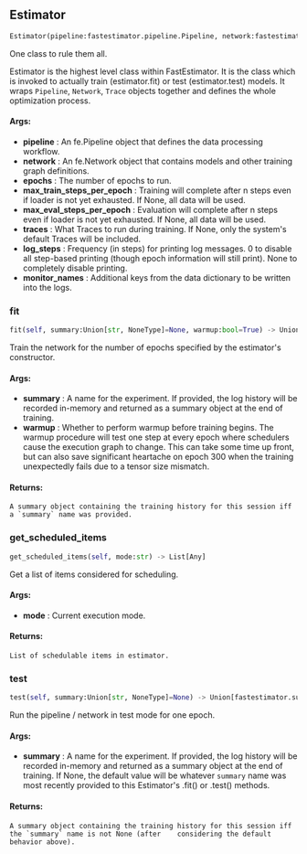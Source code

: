 ## Estimator
```python
Estimator(pipeline:fastestimator.pipeline.Pipeline, network:fastestimator.network.BaseNetwork, epochs:int, max_train_steps_per_epoch:Union[int, NoneType]=None, max_eval_steps_per_epoch:Union[int, NoneType]=None, traces:Union[NoneType, fastestimator.trace.trace.Trace, fastestimator.schedule.schedule.Scheduler[fastestimator.trace.trace.Trace], Iterable[Union[fastestimator.trace.trace.Trace, fastestimator.schedule.schedule.Scheduler[fastestimator.trace.trace.Trace]]]]=None, log_steps:Union[int, NoneType]=100, monitor_names:Union[NoneType, str, Iterable[str]]=None)
```
One class to rule them all.

Estimator is the highest level class within FastEstimator. It is the class which is invoked to actually train
(estimator.fit) or test (estimator.test) models. It wraps `Pipeline`, `Network`, `Trace` objects together and
defines the whole optimization process.


#### Args:

* **pipeline** :  An fe.Pipeline object that defines the data processing workflow.
* **network** :  An fe.Network object that contains models and other training graph definitions.
* **epochs** :  The number of epochs to run.
* **max_train_steps_per_epoch** :  Training will complete after n steps even if loader is not yet exhausted. If None,        all data will be used.
* **max_eval_steps_per_epoch** :  Evaluation will complete after n steps even if loader is not yet exhausted. If None,        all data will be used.
* **traces** :  What Traces to run during training. If None, only the system's default Traces will be included.
* **log_steps** :  Frequency (in steps) for printing log messages. 0 to disable all step-based printing (though epoch        information will still print). None to completely disable printing.
* **monitor_names** :  Additional keys from the data dictionary to be written into the logs.

### fit
```python
fit(self, summary:Union[str, NoneType]=None, warmup:bool=True) -> Union[fastestimator.summary.summary.Summary, NoneType]
```
Train the network for the number of epochs specified by the estimator's constructor.


#### Args:

* **summary** :  A name for the experiment. If provided, the log history will be recorded in-memory and returned as        a summary object at the end of training.
* **warmup** :  Whether to perform warmup before training begins. The warmup procedure will test one step at every        epoch where schedulers cause the execution graph to change. This can take some time up front, but can        also save significant heartache on epoch 300 when the training unexpectedly fails due to a tensor size        mismatch.

#### Returns:
    A summary object containing the training history for this session iff a `summary` name was provided.

### get_scheduled_items
```python
get_scheduled_items(self, mode:str) -> List[Any]
```
Get a list of items considered for scheduling.


#### Args:

* **mode** :  Current execution mode.

#### Returns:
    List of schedulable items in estimator.

### test
```python
test(self, summary:Union[str, NoneType]=None) -> Union[fastestimator.summary.summary.Summary, NoneType]
```
Run the pipeline / network in test mode for one epoch.


#### Args:

* **summary** :  A name for the experiment. If provided, the log history will be recorded in-memory and returned as        a summary object at the end of training. If None, the default value will be whatever `summary` name was        most recently provided to this Estimator's .fit() or .test() methods.

#### Returns:
    A summary object containing the training history for this session iff the `summary` name is not None (after    considering the default behavior above).